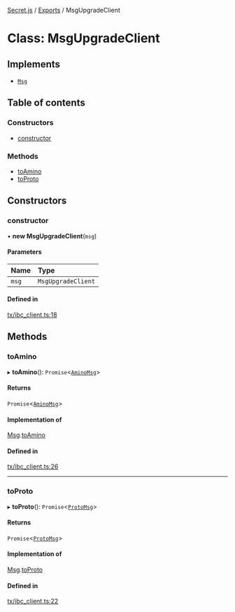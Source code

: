 [Secret.js](../README.md) / [Exports](../modules.md) / MsgUpgradeClient

# Class: MsgUpgradeClient

## Implements

- [`Msg`](../interfaces/Msg.md)

## Table of contents

### Constructors

- [constructor](MsgUpgradeClient.md#constructor)

### Methods

- [toAmino](MsgUpgradeClient.md#toamino)
- [toProto](MsgUpgradeClient.md#toproto)

## Constructors

### constructor

• **new MsgUpgradeClient**(`msg`)

#### Parameters

| Name | Type |
| :------ | :------ |
| `msg` | `MsgUpgradeClient` |

#### Defined in

[tx/ibc_client.ts:18](https://github.com/scrtlabs/secret.js/blob/839fe3d/src/tx/ibc_client.ts#L18)

## Methods

### toAmino

▸ **toAmino**(): `Promise`<[`AminoMsg`](../modules.md#aminomsg)\>

#### Returns

`Promise`<[`AminoMsg`](../modules.md#aminomsg)\>

#### Implementation of

[Msg](../interfaces/Msg.md).[toAmino](../interfaces/Msg.md#toamino)

#### Defined in

[tx/ibc_client.ts:26](https://github.com/scrtlabs/secret.js/blob/839fe3d/src/tx/ibc_client.ts#L26)

___

### toProto

▸ **toProto**(): `Promise`<[`ProtoMsg`](../interfaces/ProtoMsg.md)\>

#### Returns

`Promise`<[`ProtoMsg`](../interfaces/ProtoMsg.md)\>

#### Implementation of

[Msg](../interfaces/Msg.md).[toProto](../interfaces/Msg.md#toproto)

#### Defined in

[tx/ibc_client.ts:22](https://github.com/scrtlabs/secret.js/blob/839fe3d/src/tx/ibc_client.ts#L22)
